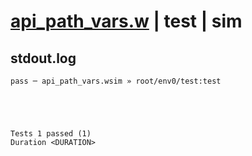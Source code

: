 # [api_path_vars.w](../../../../examples/tests/valid/api_path_vars.w) | test | sim

## stdout.log
```log
pass ─ api_path_vars.wsim » root/env0/test:test
 




Tests 1 passed (1) 
Duration <DURATION>

```

